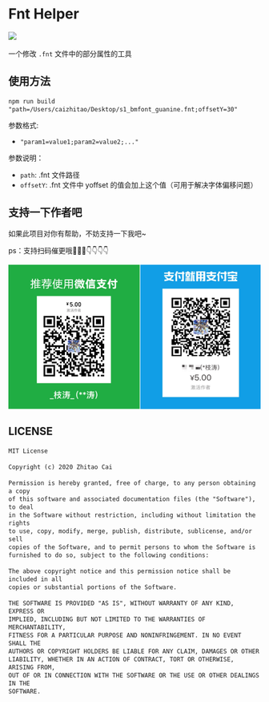 # Fnt Helper

[![](https://img.shields.io/badge/Release-0.1.0-orange.svg)](CHANGELOG.md)

一个修改 ``.fnt`` 文件中的部分属性的工具

## 使用方法

```
npm run build "path=/Users/caizhitao/Desktop/s1_bmfont_guanine.fnt;offsetY=30"
```

参数格式:

* ``"param1=value1;param2=value2;..."``

参数说明：

* ``path``: .fnt 文件路径
* ``offsetY``: .fnt 文件中 yoffset 的值会加上这个值（可用于解决字体偏移问题）

## 支持一下作者吧

如果此项目对你有帮助，不妨支持一下我吧~

ps：支持扫码催更哦🤣🤣🤣👇👇👇👇

![](static/PAY.png)


## LICENSE

    MIT License

    Copyright (c) 2020 Zhitao Cai

    Permission is hereby granted, free of charge, to any person obtaining a copy
    of this software and associated documentation files (the "Software"), to deal
    in the Software without restriction, including without limitation the rights
    to use, copy, modify, merge, publish, distribute, sublicense, and/or sell
    copies of the Software, and to permit persons to whom the Software is
    furnished to do so, subject to the following conditions:

    The above copyright notice and this permission notice shall be included in all
    copies or substantial portions of the Software.

    THE SOFTWARE IS PROVIDED "AS IS", WITHOUT WARRANTY OF ANY KIND, EXPRESS OR
    IMPLIED, INCLUDING BUT NOT LIMITED TO THE WARRANTIES OF MERCHANTABILITY,
    FITNESS FOR A PARTICULAR PURPOSE AND NONINFRINGEMENT. IN NO EVENT SHALL THE
    AUTHORS OR COPYRIGHT HOLDERS BE LIABLE FOR ANY CLAIM, DAMAGES OR OTHER
    LIABILITY, WHETHER IN AN ACTION OF CONTRACT, TORT OR OTHERWISE, ARISING FROM,
    OUT OF OR IN CONNECTION WITH THE SOFTWARE OR THE USE OR OTHER DEALINGS IN THE
    SOFTWARE.

